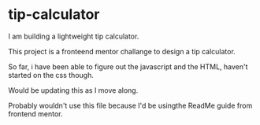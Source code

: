 # tip-calculator

I am building a lightweight tip calculator.

This project is a fronteend mentor challange to design a tip calculator. 

So far, i have been able to figure out the javascript and the HTML, haven't started on the css though. 

Would be updating this as I move along. 

Probably wouldn't use this file because I'd be usingthe ReadMe guide from frontend mentor. 
